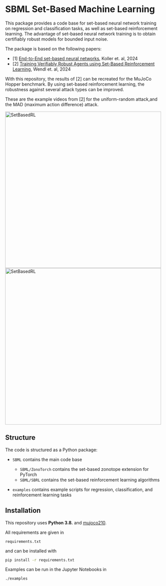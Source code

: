 # SBML Set-Based Machine Learning

This package provides a code base for set-based neural network training on regression and classification tasks, as well as set-based reinforcement learning. 
The advantage of set-based neural network training is to obtain certifiably robust models for bounded input noise.

The package is based on the following papers:

- [1] [End-to-End set-based neural networks](https://arxiv.org/abs/2401.14961), Koller et. al, 2024
- [2] [Training Verifiably Robust Agents using Set-Based Reinforcement Learning](https://arxiv.org/abs/2408.09112), Wendl et. al, 2024

With this repository, the results of [2] can be recreated for the MuJoCo Hopper benchmark. 
By using set-based reinforcement learning, the robustness against several attack types can be improved. 

These are the example videos from [2] for the uniform-random attack,and the MAD (maximum action difference) attack.

<img src="examples/Hopper/videosRand.gif" alt="SetBasedRL" style="height: 500px; margin-right: 10px;"> <img src="examples/Hopper/videosMad.gif" alt="SetBasedRL" style="height: 500px; margin-right: 10px;">

## Structure

The code is structured as a Python package:

- `SBML` contains the main code base
    - `SBML/ZonoTorch` contains the set-based zonotope extension for PyTorch
    - `SBML/SBRL` contains the set-based reinforcement learning algorithms

- `examples` contains example scripts for regression, classification, and reinforcement learning tasks

## Installation

This repository uses **Python 3.8.** and [mujoco210](https://github.com/google-deepmind/mujoco). 

All requirements are given in 
```
requirements.txt
```
and can be installed with
```bash
pip install -r requirements.txt
```
Examples can be run in the Jupyter Notebooks in
```
./examples
```
